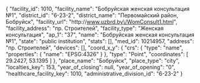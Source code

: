 {
    "facility_id": 1010,
    "facility_name": "Бобруйская женская консультация №1",
    "district_id": "6-23-2",
    "district_name": "Первомайский район, Бобруйск",
    "facility_url": "http:\/\/www.uzbrd.by\/WomConsult1.html",
    "facility_address": "пр. Строителей",
    "facility_type": "Женская консультация",
    "ap_1": "37",
    "name": "Бобруйская женская консультация №1",
    "state": "public institution",
    "stats": [],
    "med_id": 10214957,
    "address": "пр. Строителей",
    "devices": [],
    "coord_x_y": {
        "crs": {
            "type": "name",
            "properties": {
                "name": "EPSG:4326"
            }
        },
        "type": "Point",
        "coordinates": [
            29.2427,
            53.1395
        ]
    },
    "place_name": "Бобруйск",
    "place_type": "city",
    "localties_key": 153,
    "year_of_closing": null,
    "year_of_opening": "0",
    "healthcare_facility_key": 1010,
    "administrative_division_id": "6-23-2"
}